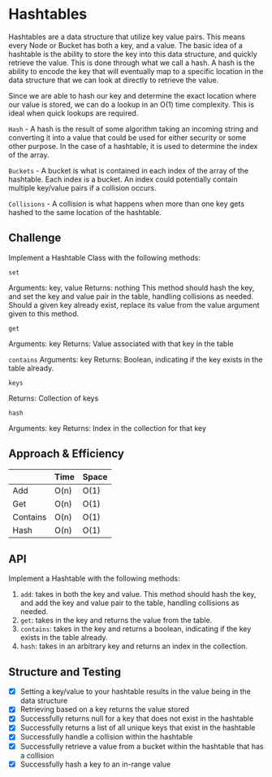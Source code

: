 # Hashtables
Hashtables are a data structure that utilize key value pairs. This means every Node or Bucket has both a key, and a value.
The basic idea of a hashtable is the ability to store the key into this data structure, and quickly retrieve the value. This is done through what we call a hash. A hash is the ability to encode the key that will eventually map to a specific location in the data structure that we can look at directly to retrieve the value.

Since we are able to hash our key and determine the exact location where our value is stored, we can do a lookup in an O(1) time complexity. This is ideal when quick lookups are required.

`Hash` - A hash is the result of some algorithm taking an incoming string and converting it into a value that could be used for either security or some other purpose. In the case of a hashtable, it is used to determine the index of the array.

`Buckets` - A bucket is what is contained in each index of the array of the hashtable. Each index is a bucket. An index could potentially contain multiple key/value pairs if a collision occurs.

`Collisions` - A collision is what happens when more than one key gets hashed to the same location of the hashtable.


## Challenge

Implement a Hashtable Class with the following methods:

`set`

Arguments: key, value
Returns: nothing
This method should hash the key, and set the key and value pair in the table, handling collisions as needed.
Should a given key already exist, replace its value from the value argument given to this method.

`get`

Arguments: key
Returns: Value associated with that key in the table

`contains`
Arguments: key
Returns: Boolean, indicating if the key exists in the table already.

`keys`

Returns: Collection of keys

`hash`

Arguments: key
Returns: Index in the collection for that key

## Approach & Efficiency

| | Time | Space |
|:-- | :----------- | :----------- |
| Add | O(n) | O(1) |
| Get | O(n) | O(1) |
| Contains | O(n) | O(1) |
| Hash | O(n) | O(1) |

## API
Implement a Hashtable with the following methods:
1. `add`: takes in both the key and value. This method should hash the key, and add the key and value pair to the table, handling collisions as needed.
2. `get`: takes in the key and returns the value from the table.
3. `contains`: takes in the key and returns a boolean, indicating if the key exists in the table already.
4. `hash`: takes in an arbitrary key and returns an index in the collection.

## Structure and Testing

- [x] Setting a key/value to your hashtable results in the value being in the data structure
- [x] Retrieving based on a key returns the value stored
- [x] Successfully returns null for a key that does not exist in the hashtable
- [x] Successfully returns a list of all unique keys that exist in the hashtable
- [x] Successfully handle a collision within the hashtable
- [x] Successfully retrieve a value from a bucket within the hashtable that has a collision
- [x] Successfully hash a key to an in-range value